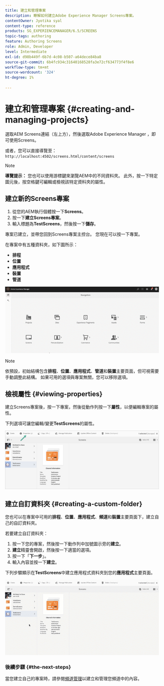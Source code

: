 ```yaml
---
title: 建立和管理專案
description: 瞭解如何建立Adobe Experience Manager Screens專案。
contentOwner: Jyotika syal
content-type: reference
products: SG_EXPERIENCEMANAGER/6.5/SCREENS
topic-tags: authoring
feature: Authoring Screens
role: Admin, Developer
level: Intermediate
exl-id: d98b449f-6b7d-4c08-b507-a64dece84ba8
source-git-commit: 6b4fc934c31640168528fa3e72cf634773f4f8e6
workflow-type: tm+mt
source-wordcount: '324'
ht-degree: 1%

---
```


# 建立和管理專案 {#creating-and-managing-projects}

選取AEM Screens連結（左上方），然後選取Adobe Experience Manager ，即可使用Screens。

或者，您可以直接導覽至： `http://localhost:4502/screens.html/content/screens`

>[!NOTE]
>**導覽提示：**
>您也可以使用游標鍵來瀏覽AEM中的不同資料夾。 此外，按一下特定圖元後，按空格鍵可編輯或檢視該特定資料夾的屬性。

## 建立新的Screens專案

1. 從您的AEM執行個體按一下&#x200B;**Screens**。
1. 按一下&#x200B;**建立Screens專案**。
1. 輸入標題為&#x200B;**TestScreens**，然後按一下&#x200B;**儲存**。

專案已建立，並帶您回到Screens專案主控台。 您現在可以按一下專案。

在專案中有五種資料夾，如下圖所示：

* **排程**
* **位置**
* **應用程式**
* **裝置**
* **管道**

![播放器1](assets/create-project.gif)

>[!NOTE]
>
>依預設，初始結構包含&#x200B;**排程**、**位置**、**應用程式**、**管道**&#x200B;和&#x200B;**裝置**&#x200B;主要頁面，但可視需要手動調整此結構。 如果可用的選項與專案無關，您可以移除選項。


## 檢視屬性 {#viewing-properties}

建立Screens專案後，按一下專案，然後從動作列按一下&#x200B;**屬性**，以便編輯專案的屬性。

下列選項可讓您編輯/變更&#x200B;**TestScreens**&#x200B;的屬性。

![影像](assets/create-project2.png)

## 建立自訂資料夾 {#creating-a-custom-folder}

您也可以在專案中可用的&#x200B;**排程**、**位置**、**應用程式**、**頻道**&#x200B;和&#x200B;**裝置**&#x200B;主要頁面下，建立自己的自訂資料夾。

若要建立自訂資料夾：

1. 按一下您的專案，然後按一下動作列中加號圖示旁的&#x200B;**建立**。
1. **建立**&#x200B;精靈會開啟，然後按一下適當的選項。
1. 按一下「**下一步**」。
1. 輸入內容並按一下&#x200B;**建立**。

下列步驟顯示在&#x200B;**TestScreens**&#x200B;中建立應用程式資料夾到您的&#x200B;**應用程式**&#x200B;主要頁面。

![播放器2-1](assets/create-project3.gif)

### 後續步驟 {#the-next-steps}

當您建立自己的專案時，請參閱[頻道管理](managing-channels.md)以建立和管理您頻道中的內容。
